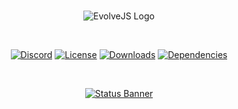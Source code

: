 <div align="center">
  <br />
  <p>
   <img src="https://cdn.discordapp.com/avatars/719482391223205918/045ef202ee95380e8e13acab5d3f9d91.webp?size=2048" alt="EvolveJS Logo" />
  </p>
  <br />
  <p>
    <a href="https://discord.gg/bAhm6wj"><img src="https://discordapp.com/api/guilds/714874374070599720/widget.png?style=shield" alt="Discord" /></a>
    <a href="https://github.com/EvolveJS/EvolveJS/blob/master/LICENSE"><img src="https://img.shields.io/npm/l/EvolveJS" alt="License" /></a>
    <a href="https://npmjs.com/package/EvolveJS"><img src="https://img.shields.io/npm/dt/EvolveJS" alt="Downloads" /></a>
    <a href="https://david-dm.org/EvolveJS/EvolveJS"><img src="https://img.shields.io/david/EvolveJS/EvolveJS" alt="Dependencies" /></a>
  </p>
  <br />
  <p>
    <a href="https://nodei.co/npm/EvolveJS/"><img src="https://nodei.co/npm/EvolveJS.png?downloads=true&stars=true" alt="Status Banner"></a>
  </p>
</div>

